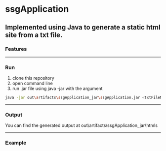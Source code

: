 # ssgApplication

Implemented using Java to generate a static html site from a txt file.
----

### Features 

----
### Run

1. clone this repository
2. open command line
3. run .jar file using java -jar with the argument
```bash
java -jar out\artifacts\ssgApplication_jar\ssgApplication.jar <txtFileName>
```
----  
### Output

You can find the generated output at out\artifacts\ssgApplication_jar\htmls
  
----  
### Example
